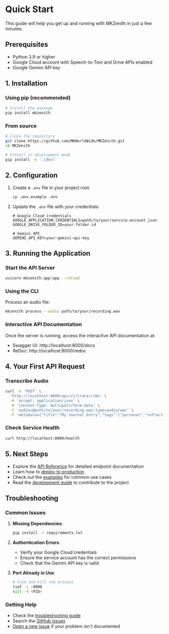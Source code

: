 # Quick Start

This guide will help you get up and running with MKZenith in just a few minutes.

## Prerequisites

- Python 3.9 or higher
- Google Cloud account with Speech-to-Text and Drive APIs enabled
- Google Gemini API key

## 1. Installation

### Using pip (recommended)

```bash
# Install the package
pip install mkzenith
```

### From source

```bash
# Clone the repository
git clone https://github.com/MKWorldWide/MKZenith.git
cd MKZenith

# Install in development mode
pip install -e '.[dev]'
```

## 2. Configuration

1. Create a `.env` file in your project root:

   ```bash
   cp .env.example .env
   ```

2. Update the `.env` file with your credentials:

   ```env
   # Google Cloud Credentials
   GOOGLE_APPLICATION_CREDENTIALS=path/to/your/service-account.json
   GOOGLE_DRIVE_FOLDER_ID=your-folder-id
   
   # Gemini API
   GEMINI_API_KEY=your-gemini-api-key
   ```

## 3. Running the Application

### Start the API Server

```bash
uvicorn mkzenith.app:app --reload
```

### Using the CLI

Process an audio file:

```bash
mkzenith process --audio path/to/your/recording.wav
```

### Interactive API Documentation

Once the server is running, access the interactive API documentation at:
- Swagger UI: http://localhost:8000/docs
- ReDoc: http://localhost:8000/redoc

## 4. Your First API Request

### Transcribe Audio

```bash
curl -X 'POST' \
  'http://localhost:8000/api/v1/transcribe' \
  -H 'accept: application/json' \
  -H 'Content-Type: multipart/form-data' \
  -F 'audio=@path/to/your/recording.wav;type=audio/wav' \
  -F 'metadata={"title":"My Journal Entry","tags":["personal","reflection"]};type=application/json'
```

### Check Service Health

```bash
curl http://localhost:8000/health
```

## 5. Next Steps

- Explore the [API Reference](../usage/api.md) for detailed endpoint documentation
- Learn how to [deploy to production](../deployment/production.md)
- Check out the [examples](../examples/) for common use cases
- Read the [development guide](../development/contributing.md) to contribute to the project

## Troubleshooting

### Common Issues

1. **Missing Dependencies**:
   ```bash
   pip install -r requirements.txt
   ```

2. **Authentication Errors**:
   - Verify your Google Cloud credentials
   - Ensure the service account has the correct permissions
   - Check that the Gemini API key is valid

3. **Port Already in Use**:
   ```bash
   # Find and kill the process
   lsof -i :8000
   kill -9 <PID>
   ```

### Getting Help

- Check the [troubleshooting guide](../troubleshooting.md)
- Search the [GitHub issues](https://github.com/MKWorldWide/MKZenith/issues)
- [Open a new issue](https://github.com/MKWorldWide/MKZenith/issues/new) if your problem isn't documented
